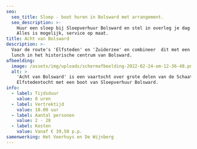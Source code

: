 ```yaml
---
seo:
  seo_title: Sloep - boot huren in Bolsward met arrangement.
  seo_description: >-
    Huur een sloep bij Sloepverhuur Bolsward en stel in overleg je dag samen.
    Alles is mogelijk, service op maat.
title: Acht van Bolsward
description: >-
  Vaar de route's 'Elfsteden' en 'Zuiderzee' en combineer  dit met een heerlijke
  lunch in het historische centrum van Bolsward.
afbeelding:
  image: /assets/img/uploads/schermafbeelding-2022-02-24-om-12-36-48.png
  alt: >
    'Acht van Bolsward' is een vaartocht over grote delen van de Schaats
    Elfstedentocht met een boot van Sloepverhuur Bolsward.
info:
  - label: Tijdsduur
    value: 8 uren
  - label: Vertrektijd
    value: 10.00 uur
  - label: Aantal personen
    value: 2 - 28
  - label: Kosten
    value: Vanaf € 39,50 p.p.
samenwerking: Het Veerhuys en De Wijnberg
---
```


